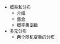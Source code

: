 * 概率和分布
  * [介绍](note/chapter1/介绍.md)
  * [集合](note/chapter1/集合.md)
  * [概率集函数](note/chapter1/概率集函数.md)
* 多元分布
  * [两个随机变量的分布](note/chapter2/两个随机变量的分布.md)

